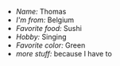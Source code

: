 - *Name:* Thomas
- *I'm from:* Belgium
- *Favorite food:* Sushi
- *Hobby:* Singing
- *Favorite color:* Green
- *more stuff:* because I have to
